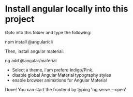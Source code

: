 # Install angular locally into this project
Goto into this folder and type the following:

npm install @angular/cli

Then, install angular material:

ng add @angular/material

* Select a theme, i'am prefere Indigo/Pink. 
* disable global Angular Material typography styles
* enable browser animations for Angular Material

Done! You can start the frontend by typing 'ng serve --open'
